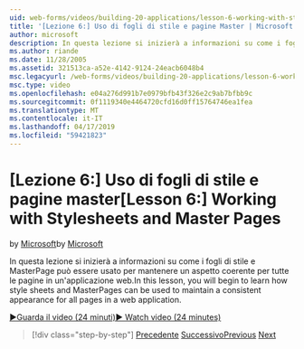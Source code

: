 ```yaml
---
uid: web-forms/videos/building-20-applications/lesson-6-working-with-stylesheets-and-master-pages
title: '[Lezione 6:] Uso di fogli di stile e pagine Master | Microsoft Docs'
author: microsoft
description: In questa lezione si inizierà a informazioni su come i fogli di stile e MasterPage può essere usato per mantenere un aspetto coerente per tutte le pagine in un'applicazione web.
ms.author: riande
ms.date: 11/28/2005
ms.assetid: 321513ca-a52e-4142-9124-24eacb6048b4
msc.legacyurl: /web-forms/videos/building-20-applications/lesson-6-working-with-stylesheets-and-master-pages
msc.type: video
ms.openlocfilehash: e04a276d991b7e0979bfb43f326e2c9ab7bfbb9c
ms.sourcegitcommit: 0f1119340e4464720cfd16d0ff15764746ea1fea
ms.translationtype: MT
ms.contentlocale: it-IT
ms.lasthandoff: 04/17/2019
ms.locfileid: "59421823"
---
```

# <a name="lesson-6-working-with-stylesheets-and-master-pages"></a><span data-ttu-id="d7a86-103">[Lezione 6:] Uso di fogli di stile e pagine master</span><span class="sxs-lookup"><span data-stu-id="d7a86-103">[Lesson 6:] Working with Stylesheets and Master Pages</span></span>

<span data-ttu-id="d7a86-104">by [Microsoft](https://github.com/microsoft)</span><span class="sxs-lookup"><span data-stu-id="d7a86-104">by [Microsoft](https://github.com/microsoft)</span></span>

<span data-ttu-id="d7a86-105">In questa lezione si inizierà a informazioni su come i fogli di stile e MasterPage può essere usato per mantenere un aspetto coerente per tutte le pagine in un'applicazione web.</span><span class="sxs-lookup"><span data-stu-id="d7a86-105">In this lesson, you will begin to learn how style sheets and MasterPages can be used to maintain a consistent appearance for all pages in a web application.</span></span>

[<span data-ttu-id="d7a86-106">&#9654;Guarda il video (24 minuti)</span><span class="sxs-lookup"><span data-stu-id="d7a86-106">&#9654; Watch video (24 minutes)</span></span>](https://channel9.msdn.com/Blogs/ASP-NET-Site-Videos/lesson-6-working-with-stylesheets-and-master-pages)

> [!div class="step-by-step"]
> <span data-ttu-id="d7a86-107">[Precedente](lesson-5-debugging-and-tracing-your-website.md)
> [Successivo](lesson-7-databinding-to-user-interface-controls.md)</span><span class="sxs-lookup"><span data-stu-id="d7a86-107">[Previous](lesson-5-debugging-and-tracing-your-website.md)
[Next](lesson-7-databinding-to-user-interface-controls.md)</span></span>

